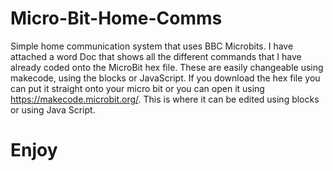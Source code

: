 # Micro-Bit-Home-Comms
Simple home communication system that uses BBC Microbits. I have attached a word Doc that shows all the different commands that I have already coded onto the MicroBit hex file. These are easily changeable using makecode, using the blocks or JavaScript.
If you download the hex file you can put it straight onto your micro bit or you can open it using https://makecode.microbit.org/. This is where it can be edited using blocks or using Java Script.
# Enjoy

